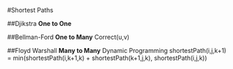 #Shortest Paths

##Djikstra
**One to One**

##Bellman-Ford
**One to Many**
Correct(u,v)

##Floyd Warshall
**Many to Many**
Dynamic Programming
shortestPath(i,j,k+1) = min(shortestPath(i,k+1,k) + shortestPath(k+1,j,k), shortestPath(i,j,k))
